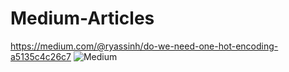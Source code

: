 # Medium-Articles
https://medium.com/@ryassinh/do-we-need-one-hot-encoding-a5135c4c26c7
![Medium](https://findingtom.com/images/uploads/what-is-medium-com/article-image-00.jpeg)

